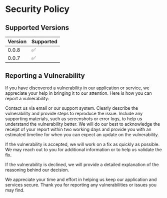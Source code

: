 # Security Policy

## Supported Versions

| Version | Supported          |
| ------- | ------------------ |
| 0.0.8   | :white_check_mark: |
| 0.0.7   | :white_check_mark: |

## Reporting a Vulnerability

If you have discovered a vulnerability in our application or service, we appreciate your help in bringing it to our attention. Here is how you can report a vulnerability:

Contact us via email or our support system.
Clearly describe the vulnerability and provide steps to reproduce the issue.
Include any supporting materials, such as screenshots or error logs, to help us understand the vulnerability better.
We will do our best to acknowledge the receipt of your report within two working days and provide you with an estimated timeline for when you can expect an update on the vulnerability.

If the vulnerability is accepted, we will work on a fix as quickly as possible. We may reach out to you for additional information or to help us validate the fix.

If the vulnerability is declined, we will provide a detailed explanation of the reasoning behind our decision.

We appreciate your time and effort in helping us keep our application and services secure. Thank you for reporting any vulnerabilities or issues you may find.
